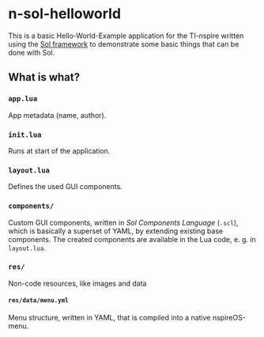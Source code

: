 
# n-sol-helloworld

This is a basic Hello-World-Example application for the TI-nspire
written using the [Sol framework](https://github.com/alexcoder04/sol)
to demonstrate some basic things that can be done with Sol.

## What is what?

### `app.lua`

App metadata (name, author).

### `init.lua`

Runs at start of the application.

### `layout.lua`

Defines the used GUI components.

### `components/`

Custom GUI components, written in *Sol Components Language* (`.scl`),
which is basically a superset of YAML, by extending existing base components.
The created components are available in the Lua code, e. g. in `layout.lua`.

### `res/`

Non-code resources, like images and data

#### `res/data/menu.yml`

Menu structure, written in YAML, that is compiled into a native nspireOS-menu.

